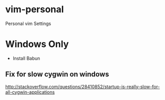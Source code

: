# vim-personal
Personal vim Settings

# Windows Only

- Install Babun

## Fix for slow cygwin on windows
http://stackoverflow.com/questions/28410852/startup-is-really-slow-for-all-cygwin-applications
